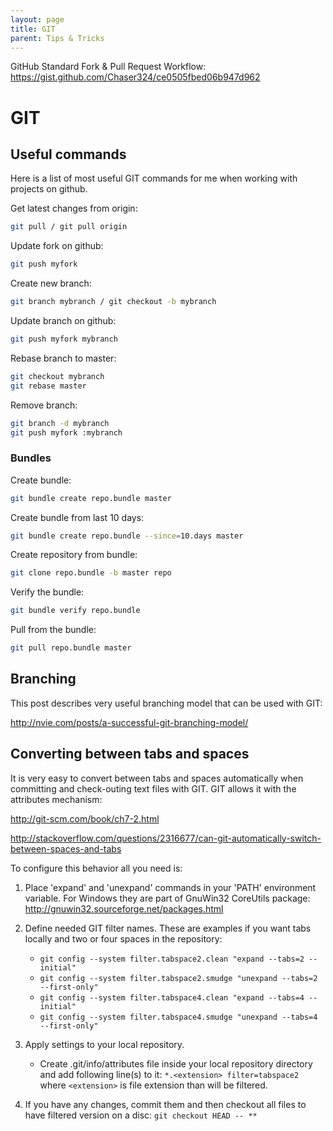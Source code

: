 ```yaml
---
layout: page
title: GIT
parent: Tips & Tricks
---
```


GitHub Standard Fork & Pull Request Workflow: https://gist.github.com/Chaser324/ce0505fbed06b947d962

# GIT

## Useful commands

Here is a list of most useful GIT commands for me when working with projects on github.

Get latest changes from origin:

```sh
git pull / git pull origin
```

Update fork on github:

```sh
git push myfork
```

Create new branch:

```sh
git branch mybranch / git checkout -b mybranch
```

Update branch on github:

```sh
git push myfork mybranch
```

Rebase branch to master:

```sh
git checkout mybranch
git rebase master
```

Remove branch:

```sh
git branch -d mybranch
git push myfork :mybranch
```

### Bundles

Create bundle:

```sh
git bundle create repo.bundle master
```

Create bundle from last 10 days:

```sh
git bundle create repo.bundle --since=10.days master
```

Create repository from bundle:

```sh
git clone repo.bundle -b master repo
```

Verify the bundle:

```sh
git bundle verify repo.bundle
```

Pull from the bundle:

```sh
git pull repo.bundle master
```

## Branching

This post describes very useful branching model that can be used with GIT:

http://nvie.com/posts/a-successful-git-branching-model/

## Converting between tabs and spaces

It is very easy to convert between tabs and spaces automatically when committing and check-outing text files with GIT. GIT allows it with the attributes mechanism:

http://git-scm.com/book/ch7-2.html

http://stackoverflow.com/questions/2316677/can-git-automatically-switch-between-spaces-and-tabs

To configure this behavior all you need is:

1. Place 'expand' and 'unexpand' commands in your 'PATH' environment variable. For Windows they are part of GnuWin32 CoreUtils package:
        http://gnuwin32.sourceforge.net/packages.html

2. Define needed GIT filter names. These are examples if you want tabs locally and two or four spaces in the repository:
   - `git config --system filter.tabspace2.clean "expand --tabs=2 --initial"`
   - `git config --system filter.tabspace2.smudge "unexpand --tabs=2 --first-only"`
   - `git config --system filter.tabspace4.clean "expand --tabs=4 --initial"`
   - `git config --system filter.tabspace4.smudge "unexpand --tabs=4 --first-only" `

3. Apply settings to your local repository.
   - Create .git/info/attributes file inside your local repository directory and add following line(s) to it: `*.<extension> filter=tabspace2` where `<extension>` is file extension than will be filtered.

4. If you have any changes, commit them and then checkout all files to have filtered version on a disc: `git checkout HEAD -- **`
